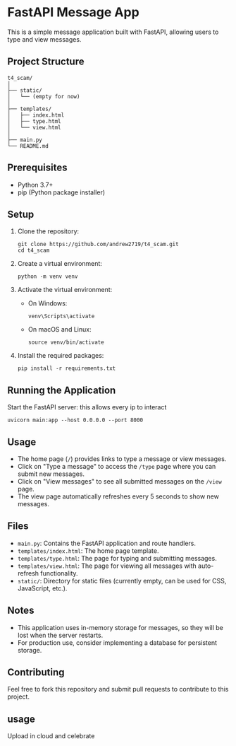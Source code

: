# FastAPI Message App

This is a simple message application built with FastAPI, allowing users to type and view messages.

## Project Structure

```
t4_scam/
│
├── static/
│   └── (empty for now)
│
├── templates/
│   ├── index.html
│   ├── type.html
│   └── view.html
│
├── main.py
└── README.md
```

## Prerequisites

- Python 3.7+
- pip (Python package installer)

## Setup

1. Clone the repository:
   ```
   git clone https://github.com/andrew2719/t4_scam.git
   cd t4_scam
   ```

2. Create a virtual environment:
   ```
   python -m venv venv
   ```

3. Activate the virtual environment:
   - On Windows:
     ```
     venv\Scripts\activate
     ```
   - On macOS and Linux:
     ```
     source venv/bin/activate
     ```

4. Install the required packages:
   ```
   pip install -r requirements.txt
   ```

## Running the Application

Start the FastAPI server: this allows every ip to interact
   ```
   uvicorn main:app --host 0.0.0.0 --port 8000
   ```


## Usage

- The home page (`/`) provides links to type a message or view messages.
- Click on "Type a message" to access the `/type` page where you can submit new messages.
- Click on "View messages" to see all submitted messages on the `/view` page.
- The view page automatically refreshes every 5 seconds to show new messages.

## Files

- `main.py`: Contains the FastAPI application and route handlers.
- `templates/index.html`: The home page template.
- `templates/type.html`: The page for typing and submitting messages.
- `templates/view.html`: The page for viewing all messages with auto-refresh functionality.
- `static/`: Directory for static files (currently empty, can be used for CSS, JavaScript, etc.).

## Notes

- This application uses in-memory storage for messages, so they will be lost when the server restarts.
- For production use, consider implementing a database for persistent storage.

## Contributing

Feel free to fork this repository and submit pull requests to contribute to this project.

## usage
Upload in cloud and celebrate